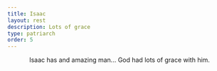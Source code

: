 ```yaml
---
title: Isaac
layout: rest
description: Lots of grace
type: patriarch
order: 5
---
```



<div class="section main">
        <div class="container">
            <p markdown="1" style="text-align: center;">
            Isaac has and amazing man... God had lots of grace with him.
            </p>
        </div>
</div>